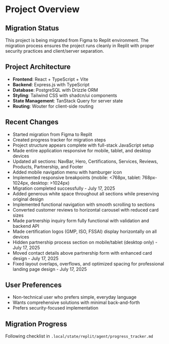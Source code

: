 # Project Overview

## Migration Status
This project is being migrated from Figma to Replit environment. The migration process ensures the project runs cleanly in Replit with proper security practices and client/server separation.

## Project Architecture
- **Frontend**: React + TypeScript + Vite
- **Backend**: Express.js with TypeScript
- **Database**: PostgreSQL with Drizzle ORM
- **Styling**: Tailwind CSS with shadcn/ui components
- **State Management**: TanStack Query for server state
- **Routing**: Wouter for client-side routing

## Recent Changes
- Started migration from Figma to Replit
- Created progress tracker for migration steps
- Project structure appears complete with full-stack JavaScript setup
- Made entire application responsive for mobile, tablet, and desktop devices
- Updated all sections: NavBar, Hero, Certifications, Services, Reviews, Products, Partnership, and Footer
- Added mobile navigation menu with hamburger icon
- Implemented responsive breakpoints (mobile: <768px, tablet: 768px-1024px, desktop: >1024px)
- Migration completed successfully - July 17, 2025
- Added generous white space throughout all sections while preserving original design
- Implemented functional navigation with smooth scrolling to sections
- Converted customer reviews to horizontal carousel with reduced card sizes
- Made partnership inquiry form fully functional with validation and backend API
- Made certification logos (GMP, ISO, FSSAI) display horizontally on all devices
- Hidden partnership process section on mobile/tablet (desktop only) - July 17, 2025
- Moved contact details above partnership form with enhanced card design - July 17, 2025
- Fixed layout overlaps, overflows, and optimized spacing for professional landing page design - July 17, 2025

## User Preferences
- Non-technical user who prefers simple, everyday language
- Wants comprehensive solutions with minimal back-and-forth
- Prefers security-focused implementation

## Migration Progress
Following checklist in `.local/state/replit/agent/progress_tracker.md`